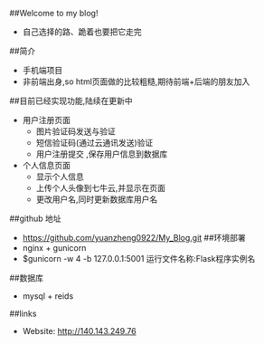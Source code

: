 ##Welcome to my blog!
+ 自己选择的路、跪着也要把它走完

##简介
+ 手机端项目
+ 非前端出身,so html页面做的比较粗糙,期待前端+后端的朋友加入

##目前已经实现功能,陆续在更新中
+ 用户注册页面   
   + 图片验证码发送与验证
   + 短信验证码(通过云通讯发送)验证
   + 用户注册提交 ,保存用户信息到数据库
+ 个人信息页面
   + 显示个人信息
   + 上传个人头像到七牛云,并显示在页面
   + 更改用户名,同时更新数据库用户名





##github 地址
+ https://github.com/yuanzheng0922/My_Blog.git
##环境部署
+ nginx + gunicorn 
+ $gunicorn -w 4 -b 127.0.0.1:5001 运行文件名称:Flask程序实例名

##数据库
+ mysql + reids


##links
+ Website: http://140.143.249.76





